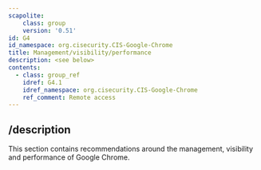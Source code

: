 ```yaml
---
scapolite:
    class: group
    version: '0.51'
id: G4
id_namespace: org.cisecurity.CIS-Google-Chrome
title: Management/visibility/performance
description: <see below>
contents:
  - class: group_ref
    idref: G4.1
    idref_namespace: org.cisecurity.CIS-Google-Chrome
    ref_comment: Remote access
---
```



## /description

This section contains recommendations around the management, visibility
and performance of Google Chrome.
